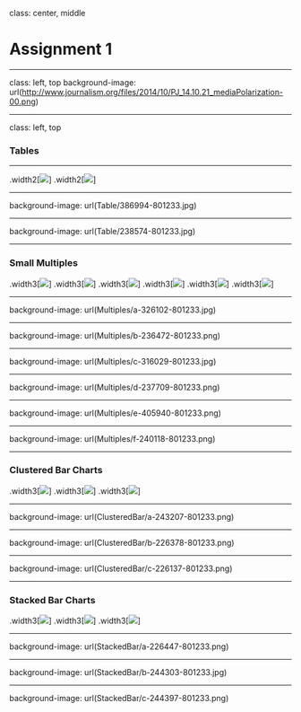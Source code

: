 class: center, middle

# Assignment 1

---
class: left, top
background-image: url(http://www.journalism.org/files/2014/10/PJ_14.10.21_mediaPolarization-00.png)  

---
class: left, top

### Tables---

.width2[![](Table/386994-801233.jpg)]
.width2[![](Table/238574-801233.jpg)]

---
background-image: url(Table/386994-801233.jpg)

---
background-image: url(Table/238574-801233.jpg)

---
### Small Multiples

.width3[![](Multiples/a-326102-801233.jpg)]
.width3[![](Multiples/b-236472-801233.png)]
.width3[![](Multiples/c-316029-801233.jpg)]
.width3[![](Multiples/d-237709-801233.png)]
.width3[![](Multiples/e-405940-801233.png)]
.width3[![](Multiples/f-240118-801233.png)]

---
background-image: url(Multiples/a-326102-801233.jpg)

---
background-image: url(Multiples/b-236472-801233.png)

---
background-image: url(Multiples/c-316029-801233.jpg)

---
background-image: url(Multiples/d-237709-801233.png)

---
background-image: url(Multiples/e-405940-801233.png)

---
background-image: url(Multiples/f-240118-801233.png)


---
### Clustered Bar Charts

.width3[![](ClusteredBar/a-243207-801233.png)].width3[![](ClusteredBar/b-226378-801233.png)].width3[![](ClusteredBar/c-226137-801233.png)]

---
background-image: url(ClusteredBar/a-243207-801233.png)

---
background-image: url(ClusteredBar/b-226378-801233.png)

---
background-image: url(ClusteredBar/c-226137-801233.png)

---
### Stacked Bar Charts

.width3[![](StackedBar/a-226447-801233.png)].width3[![](StackedBar/b-244303-801233.jpg)].width3[![](StackedBar/c-244397-801233.png)]

---
background-image: url(StackedBar/a-226447-801233.png)

---
background-image: url(StackedBar/b-244303-801233.jpg)

---
background-image: url(StackedBar/c-244397-801233.png)
